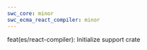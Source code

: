 ```yaml
---
swc_core: minor
swc_ecma_react_compiler: minor
---
```


feat(es/react-compiler): Initialize support crate
